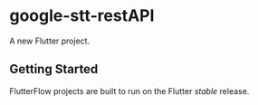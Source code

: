 # google-stt-restAPI

A new Flutter project.

## Getting Started

FlutterFlow projects are built to run on the Flutter _stable_ release.
